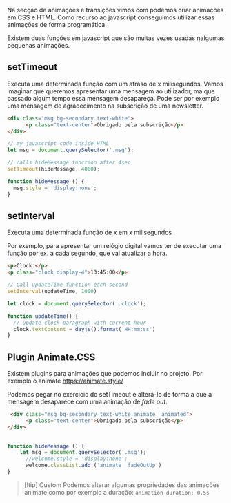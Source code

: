 Na secção de animações e transições vimos com podemos criar animações em CSS e HTML.
Como recurso ao javascript conseguimos utilizar essas animações de forma programática.

Existem duas funções em javascript que são muitas vezes usadas nalgumas pequenas animações.
## setTimeout

Executa uma determinada função com um atraso de x milisegundos.
Vamos imaginar que queremos apresentar uma mensagem ao utilizador, ma que passado algum tempo essa mensagem desapareça. Pode ser por exemplo uma mensagem de agradecimento na subscrição de uma newsletter.


```html
<div class="msg bg-secondary text-white">
      <p class="text-center">Obrigado pela subscrição</p>
</div>
```

```js
// my javascript code inside HTML
let msg = document.querySelector('.msg');

// calls hideMessage function after 4sec
setTimeout(hideMessage, 4000);

function hideMessage () {
  msg.style = 'display:none';
}
```

## setInterval

Executa uma determinada função de x em x milisegundos

Por exemplo, para apresentar um relógio digital vamos ter de executar uma função por ex. a cada segundo, que vai atualizar a hora.

```html
<p>Clock:</p>
<p class="clock display-4">13:45:00</p>
```

```js
// Call updateTime function each second
setInterval(updateTime, 1000)

let clock = document.querySelector('.clock');

function updateTime() {
  // update clock paragraph with current hour
  clock.textContent = dayjs().format('HH:mm:ss')
}

```

## Plugin Animate.CSS

Existem plugins para animações que podemos incluir no projeto. Por exemplo o animate
https://animate.style/

Podemos pegar no exercicio do setTimeout e alterá-lo de forma a que a mensagem desaparece com uma animação de *fade out*.

```html
 <div class="msg bg-secondary text-white animate__animated">
      <p class="text-center">Obrigado pela subscrição</p>
</div>
    
```

```js
function hideMessage () {
	let msg = document.querySelector('.msg');
	  //welcome.style = 'display:none';
	  welcome.classList.add ('animate__fadeOutUp')
}
```

>[!tip] Custom
> Podemos alterar algumas propriedades das animações animate como por exemplo a duração:   `animation-duration: 0.5s`
